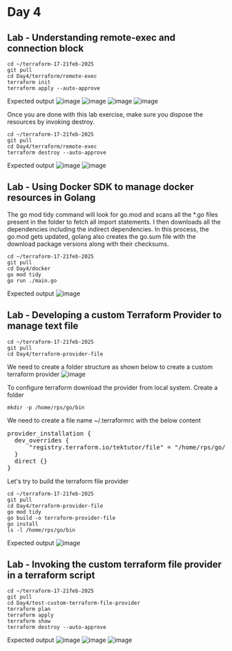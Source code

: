 # Day 4

## Lab - Understanding remote-exec and connection block
```
cd ~/terraform-17-21feb-2025
git pull
cd Day4/terraform/remote-exec
terraform init
terraform apply --auto-approve
```

Expected output
![image](https://github.com/user-attachments/assets/05be49e7-44c6-4eda-be36-e096e9109b52)
![image](https://github.com/user-attachments/assets/34faabd4-f51b-48f9-84b0-45a6ae8183c5)
![image](https://github.com/user-attachments/assets/bf2f1600-f173-48b8-8608-39b42a40ddc6)
![image](https://github.com/user-attachments/assets/11599fc1-3508-4d65-a58a-c41f22d2eb04)

Once you are done with this lab exercise, make sure you dispose the resources by invoking destroy.

```
cd ~/terraform-17-21feb-2025
git pull
cd Day4/terraform/remote-exec
terraform destroy --auto-approve
```

Expected output
![image](https://github.com/user-attachments/assets/881d930c-fdbf-4fe3-a3a2-018d03a3c80b)
![image](https://github.com/user-attachments/assets/777b8a65-8713-4e92-ac52-6a5f27f10c48)

## Lab - Using Docker SDK to manage docker resources in Golang
The go mod tidy command will look for go.mod and scans all the *.go files present in the folder to fetch all import statements.  I then downloads all the dependencies including the indirect dependencies.  In this process, the go.mod gets updated, golang also creates the go.sum file with the download package versions along with their checksums.

```
cd ~/terraform-17-21feb-2025
git pull
cd Day4/docker
go mod tidy
go run ./main.go
```

Expected output
![image](https://github.com/user-attachments/assets/0e8d6890-1fe2-44f3-9d82-8642cc192e6a)

## Lab - Developing a custom Terraform Provider to manage text file
```
cd ~/terraform-17-21feb-2025
git pull
cd Day4/terraform-provider-file
```

We need to create a folder structure as shown below to create a custom terraform provider
![image](https://github.com/user-attachments/assets/38c991d8-1bf0-4325-875f-30d131621314)

To configure terraform download the provider from local system.
Create a folder 
```
mkdir -p /home/rps/go/bin
```
We need to create a file name ~/.terraformrc with the below content
<pre>
provider_installation {
  dev_overrides {
      "registry.terraform.io/tektutor/file" = "/home/rps/go/bin"
  }
  direct {}
}  
</pre>

Let's try to build the terraform file provider
```
cd ~/terraform-17-21feb-2025
git pull
cd Day4/terraform-provider-file
go mod tidy
go build -o terraform-provider-file
go install
ls -l /home/rps/go/bin
```

Expected output
![image](https://github.com/user-attachments/assets/17d07dc2-3708-47c7-8c7f-06a97f6aca36)


## Lab - Invoking the custom terraform file provider in a terraform script
```
cd ~/terraform-17-21feb-2025
git pull
cd Day4/test-custom-terraform-file-provider
terraform plan
terraform apply
terraform show
terraform destroy --auto-approve
```

Expected output
![image](https://github.com/user-attachments/assets/8779008e-81a9-4f34-91f0-e7753c587ec1)
![image](https://github.com/user-attachments/assets/7c40ccf8-8df6-45c1-ae3f-90a84835e9e1)
![image](https://github.com/user-attachments/assets/2688e145-75b3-42b4-bd98-9791e84fb021)

